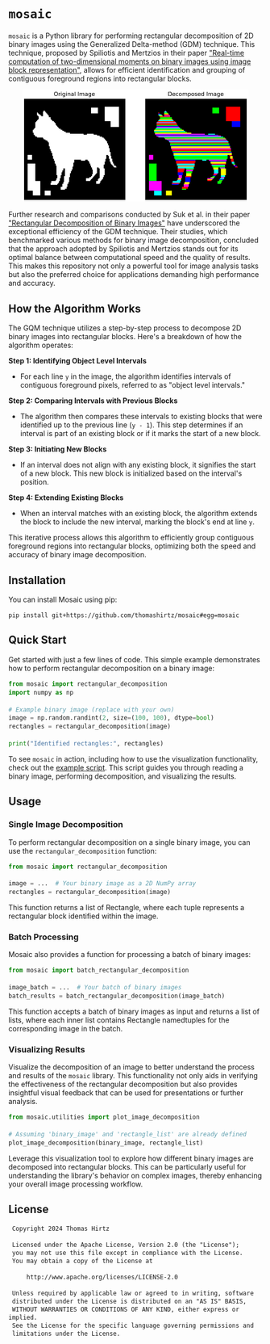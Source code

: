 # `mosaic`

`mosaic` is a Python library for performing rectangular decomposition of 2D binary images using the Generalized Delta-method (GDM) technique. This technique, proposed by Spiliotis and Mertzios in their paper ["Real-time computation of two-dimensional moments on binary images using image block representation"](https://ieeexplore.ieee.org/document/725368), allows for efficient identification and grouping of contiguous foreground regions into rectangular blocks.

<div align="center">
  <img width="450" alt="Example from the 99-Shape Database of the LEMS at Brown University" src="./scripts/output.png">
</div>

Further research and comparisons conducted by Suk et al. in their paper ["Rectangular Decomposition of Binary Images"](https://library.utia.cas.cz/separaty/2012/ZOI/suk-rectangular%20decomposition%20of%20binary%20images.pdf) have underscored the exceptional efficiency of the GDM technique. Their studies, which benchmarked various methods for binary image decomposition, concluded that the approach adopted by Spiliotis and Mertzios stands out for its optimal balance between computational speed and the quality of results. This makes this repository not only a powerful tool for image analysis tasks but also the preferred choice for applications demanding high performance and accuracy.

## How the Algorithm Works

The GQM technique utilizes a step-by-step process to decompose 2D binary images into rectangular blocks. Here's a breakdown of how the algorithm operates:

**Step 1: Identifying Object Level Intervals**
- For each line `y` in the image, the algorithm identifies intervals of contiguous foreground pixels, referred to as "object level intervals."

**Step 2: Comparing Intervals with Previous Blocks**
- The algorithm then compares these intervals to existing blocks that were identified up to the previous line (`y - 1`). This step determines if an interval is part of an existing block or if it marks the start of a new block.

**Step 3: Initiating New Blocks**
- If an interval does not align with any existing block, it signifies the start of a new block. This new block is initialized based on the interval's position.

**Step 4: Extending Existing Blocks**
- When an interval matches with an existing block, the algorithm extends the block to include the new interval, marking the block's end at line `y`.

This iterative process allows this algorithm to efficiently group contiguous foreground regions into rectangular blocks, optimizing both the speed and accuracy of binary image decomposition.


## Installation

You can install Mosaic using pip:

```
pip install git+https://github.com/thomashirtz/mosaic#egg=mosaic
```

## Quick Start

Get started with just a few lines of code. This simple example demonstrates how to perform rectangular decomposition on a binary image:

```python
from mosaic import rectangular_decomposition
import numpy as np

# Example binary image (replace with your own)
image = np.random.randint(2, size=(100, 100), dtype=bool)
rectangles = rectangular_decomposition(image)

print("Identified rectangles:", rectangles)
```

To see `mosaic` in action, including how to use the visualization functionality, check out the [example script](scripts/example.py). This script guides you through reading a binary image, performing decomposition, and visualizing the results.

## Usage

### Single Image Decomposition
To perform rectangular decomposition on a single binary image, you can use the `rectangular_decomposition` function:

```python
from mosaic import rectangular_decomposition

image = ...  # Your binary image as a 2D NumPy array
rectangles = rectangular_decomposition(image)
```

This function returns a list of Rectangle, where each tuple represents a rectangular block identified within the image.

### Batch Processing
Mosaic also provides a function for processing a batch of binary images:

```python
from mosaic import batch_rectangular_decomposition

image_batch = ...  # Your batch of binary images
batch_results = batch_rectangular_decomposition(image_batch)
```

This function accepts a batch of binary images as input and returns a list of lists, where each inner list contains Rectangle namedtuples for the corresponding image in the batch.

### Visualizing Results

Visualize the decomposition of an image to better understand the process and results of the `mosaic` library. This functionality not only aids in verifying the effectiveness of the rectangular decomposition but also provides insightful visual feedback that can be used for presentations or further analysis.

```python
from mosaic.utilities import plot_image_decomposition

# Assuming 'binary_image' and 'rectangle_list' are already defined
plot_image_decomposition(binary_image, rectangle_list)
```

Leverage this visualization tool to explore how different binary images are decomposed into rectangular blocks. This can be particularly useful for understanding the library's behavior on complex images, thereby enhancing your overall image processing workflow.

## License

     Copyright 2024 Thomas Hirtz

     Licensed under the Apache License, Version 2.0 (the "License");
     you may not use this file except in compliance with the License.
     You may obtain a copy of the License at

         http://www.apache.org/licenses/LICENSE-2.0

     Unless required by applicable law or agreed to in writing, software
     distributed under the License is distributed on an "AS IS" BASIS,
     WITHOUT WARRANTIES OR CONDITIONS OF ANY KIND, either express or implied.
     See the License for the specific language governing permissions and
     limitations under the License.
